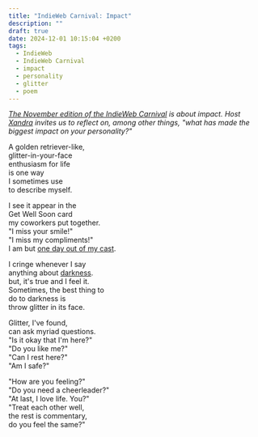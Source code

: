 ```yaml
---
title: "IndieWeb Carnival: Impact"
description: ""
draft: true
date: 2024-12-01 10:15:04 +0200
tags:
  - IndieWeb
  - IndieWeb Carnival
  - impact
  - personality
  - glitter
  - poem
---
```


_[The November edition of the IndieWeb Carnival](https://library.xandra.cc/indieweb-carnival/) is about impact. Host [Xandra](https://xandra.cc/) invites us to reflect on, among other things, "what has made the biggest impact on your personality?"_

A golden retriever-like,  
glitter-in-your-face  
enthusiasm for life  
is one way  
I sometimes use  
to describe myself.  
  
I see it appear in the  
Get Well Soon card  
my coworkers put together.  
"I miss your smile!"  
"I miss my compliments!"  
I am but [one day out of my cast](/2024/11/27/12/51/14/).  
  
I cringe whenever I say  
anything about [darkness](https://www.goodreads.com/quotes/600331-ah-you-think-darkness-is-your-ally-you-merely-adopted).  
but, it's true and I feel it.  
Sometimes, the best thing to  
do to darkness is  
throw glitter in its face.  

Glitter, I've found,  
can ask myriad questions.  
"Is it okay that I'm here?"  
"Do you like me?"  
"Can I rest here?"  
"Am I safe?"  

"How are you feeling?"  
"Do you need a cheerleader?"  
"At last, I love life. You?"  
"Treat each other well,  
the rest is commentary,  
do you feel the same?"